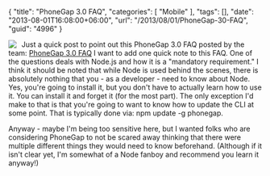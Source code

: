 {
	"title": "PhoneGap 3.0 FAQ",
	"categories": [
		"Mobile"
	],
	"tags": [],
	"date": "2013-08-01T16:08:00+06:00",
	"url": "/2013/08/01/PhoneGap-30-FAQ",
	"guid": "4996"
}

<img src="http://static.raymondcamden.com/images/PhoneGap.png" style="float:left;margin-right:10px;" /> Just a quick post to point out this PhoneGap 3.0 FAQ posted by the team: <a href="http://phonegap.com/blog/2013/07/31/phonegap-30-faq/">PhoneGap 3.0 FAQ</a> I want to add one quick note to this FAQ. One of the questions deals with Node.js and how it is a "mandatory requirement." I think it should be noted that while Node is used behind the scenes, there is absolutely nothing that you - as a developer - need to know about Node. Yes, you're going to install it, but you don't have to actually learn how to use it. You can install it and forget it (for the most part). The only exception I'd make to that is that you're going to want to know how to update the CLI at some point. That is typically done via: npm update -g phonegap. 

Anyway - maybe I'm being too sensitive here, but I wanted folks who are considering PhoneGap to not be scared away thinking that there were multiple different things they would need to know beforehand. (Although if it isn't clear yet, I'm somewhat of a Node fanboy and recommend you learn it anyway!)